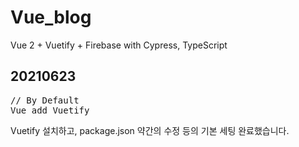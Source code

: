 # Vue_blog

Vue 2 + Vuetify + Firebase with Cypress, TypeScript

## 20210623
<pre>
// By Default
Vue add Vuetify
</pre>
Vuetify 설치하고, package.json 약간의 수정 등의 기본 세팅 완료했습니다.